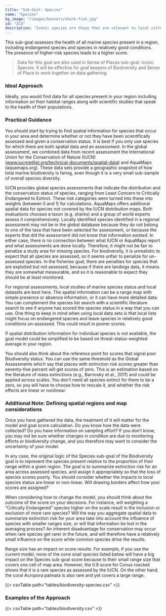 ```yaml
---
title: "Sub-Goal: Species"
name: "Species"
bg_image: "/images/banners/shark-fish.jpg"
id: "ICO"
description: "Iconic species are those that are relevant to local cultural identity (e.g. through a species' relationship to traditional activities). This sub-goal assesses how well those species are conserved."
---
```


This sub-goal assesses the health of all marine species present in a region, including endangered species and species in relatively good conditions. The presence of higher-risk species leads to a higher score.

> Data for this goal are also used in Sense of Places sub-goal: Iconic Species. It will be effective for goal keepers of Biodiversity and Sense of Place to work together on data gathering.

### Ideal Approach

Ideally, you would find data for all species present in your region including information on their habitat ranges along with scientific studies that speak to the health of their populations.

### Practical Guidance

You should start by trying to find spatial information for species that occur in your area and determine whether or not they have been scientifically assessed and given a conservation status. It is best if you only use species for which there are both spatial data and an assessment. In the global assessment, we combined data from recent assessment the International Union for the Conservation of Nature (IUCN) (www.iucnredlist.org/technical-documents/spatial-data) and AquaMaps (aquamaps.org). These data sets provide a geographic snapshot of how total marine biodiversity is faring, even though it is a very small sub-sample of overall species diversity.

IUCN provides global species assessments that indicate the distribution and the conservation status of species, ranging from Least Concern to Critically Endangered to Extinct. These risk categories were turned into these into weights (between 0 and 1) for calculations. AquaMaps offers additional spatial data for species not covered by the IUCN distribution maps. Both evaluations chooses a taxon (e.g. sharks) and a group of world experts assess it comprehensively. Locally identified species identified in a regional assessment may not be in the global database because they do not belong to one of the taxa that have been selected for assessment, or because the experts that did the assessment did not know that information existed. In either case, there is no connection between what IUCN or AquaMaps report and what assessments are done locally. Therefore, it might not be fair to penalize a study area for missing species. For biodiversity, it is unrealistic to expect that all species are assessed, so it seems unfair to penalize for un-assessed species. In the fisheries goal, there are penalties for species that are exploited but not assessed, because if there are landings data, it means they are somewhat measurable, and so it is reasonable to expect they should be at least monitored.

For regional assessments, local studies of marine species status and local datasets are best here. The spatial information can be a range map with simple presence or absence information, or it can have more detailed data. You can complement the species list search with a scientific literature search to see if anyone has scored the species status in a way that you can use. One thing to keep in mind when using local data sets is that local lists might focus on endangered species and leave species in relatively good conditions un-assessed. This could result in poorer scores.

If spatial distribution information for individual species is not available, the goal model could be simplified to be based on threat-status-weighted average in your region.

You should also think about the reference point for scores that signal poor Biodiversity status. You can use the same threshold as the Global Assessments which say that places with extinction risk scores greater than seventy-five percent will get scores of zero. This is an estimation based on the literature of mass extinctions (e.g., Barnosky et al., 2011) and could be applied across scales. You don’t need all species extinct for there to be a zero, so you will have to choose how to rescale it, and whether the risk effects are linear or nonlinear.


### Additional Note: Defining spatial regions and map considerations

Once you have gathered the data, the treatment of it will matter for the model and goal score calculation. Do you know how the data were collected? Do you have information on sampling effort? If you don’t know, you may not be sure whether changes in condition are due to monitoring efforts or biodiversity change, and you therefore may want to consider the uncertainty of your model.

In any case, the original logic of the Species sub-goal of the Biodiversity goal is to represent the species present relative to the proportion of their range within a given region. The goal is to summarize extinction risk for an area across assessed species, and assign it appropriately so that the loss of species scores poorly. You should consider whether the impacts to local species status are linear or non-linear. Will drawing borders affect how your scores are assigned?

When considering how to change the model, you should think about the outcome of the score on your decisions. For instance, will weighting a “Critically Endangered” species higher on the scale result in the inclusion or exclusion of more rare species? Will the way you aggregate spatial data to summarize extinction risk for your area take into account the influence of species with smaller ranges size, or will that information be lost in the averaging process? An inherent disadvantage for conservation may occur when rare species get rarer in the future, and will therefore have a relatively small influence on the score while common species drive the results.

Range size has an impact on score results. For example, if you use the current model, none of the cone snail species listed below will have a big impact on the Species sub-goal score because to their small range size that covers one cell of map area. However, the 0.8 score for Conus roeckeli shows that it is a rare species as assessed by the IUCN. On the other hand, the coral Acropora palmata is also rare and yet covers a large range.

{{< csvTable path="tables/biodiversity-species.csv" >}}

### Examples of the Approach
{{< csvTable path="tables/biodiversity.csv" >}}
